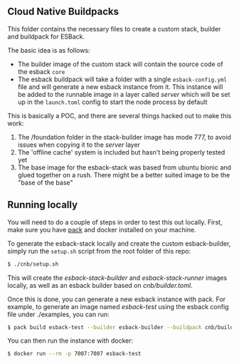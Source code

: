## Cloud Native Buildpacks

This folder contains the necessary files to create a custom stack, builder and buildpack
for ESBack.

The basic idea is as follows:

- The builder image of the custom stack will contain the source code of the esback `core`
- The esback buildpack will take a folder with a single `esback-config.yml` file and will
  generate a new esback instance from it. This instance will be added to the runnable image
  in a layer called *server* which will be set up in the `launch.toml` config to start the
  node process by default

This is basically a POC, and there are several things hacked out to make this work:

1. The /foundation folder in the stack-builder image has mode 777, to avoid issues when
copying it to the *server* layer
2. The 'offline cache' system is included but hasn't being properly tested yet
3. The base image for the esback-stack was based from ubuntu bionic and glued together on
  a rush. There might be a better suited image to be the "base of the base"

## Running locally

You will need to do a couple of steps in order to test this out locally. First, make sure
you have [pack](https://buildpacks.io/docs/tools/pack/) and docker installed on your machine.

To generate the esback-stack locally and create the custom esback-builder, simply run the
`setup.sh` script from the root folder of this repo:

```sh
$ ./cnb/setup.sh
```

This will create the *esback-stack-builder* and *esback-stack-runner* images locally, as
well as an esback builder based on _cnb/builder.toml_.

Once this is done, you can generate a new esback instance with pack. For example, to 
generate an image named *esback-test* using the esback config file under ./examples, you
can run:

```sh
$ pack build esback-test --builder esback-builder --buildpack cnb/buildpack --path examples
```

You can then run the instance with docker:

```sh
$ docker run --rm -p 7007:7007 esback-test
```
